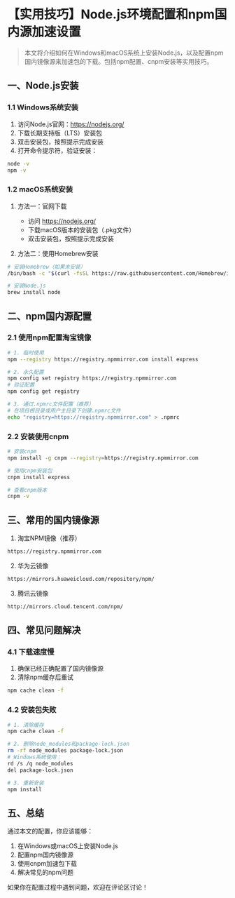# 【实用技巧】Node.js环境配置和npm国内源加速设置

> 本文将介绍如何在Windows和macOS系统上安装Node.js，以及配置npm国内镜像源来加速包的下载。包括npm配置、cnpm安装等实用技巧。

## 一、Node.js安装

### 1.1 Windows系统安装
1. 访问Node.js官网：https://nodejs.org/
2. 下载长期支持版（LTS）安装包
3. 双击安装包，按照提示完成安装
4. 打开命令提示符，验证安装：
```bash
node -v
npm -v
```

### 1.2 macOS系统安装
1. 方法一：官网下载
   - 访问 https://nodejs.org/
   - 下载macOS版本的安装包（.pkg文件）
   - 双击安装包，按照提示完成安装

2. 方法二：使用Homebrew安装
```bash
# 安装Homebrew（如果未安装）
/bin/bash -c "$(curl -fsSL https://raw.githubusercontent.com/Homebrew/install/HEAD/install.sh)"

# 安装Node.js
brew install node
```

## 二、npm国内源配置

### 2.1 使用npm配置淘宝镜像
```bash
# 1. 临时使用
npm --registry https://registry.npmmirror.com install express

# 2. 永久配置
npm config set registry https://registry.npmmirror.com
# 验证配置
npm config get registry

# 3. 通过.npmrc文件配置（推荐）
# 在项目根目录或用户主目录下创建.npmrc文件
echo "registry=https://registry.npmmirror.com" > .npmrc
```

### 2.2 安装使用cnpm
```bash
# 安装cnpm
npm install -g cnpm --registry=https://registry.npmmirror.com

# 使用cnpm安装包
cnpm install express

# 查看cnpm版本
cnpm -v
```

## 三、常用的国内镜像源

1. 淘宝NPM镜像（推荐）
```bash
https://registry.npmmirror.com
```

2. 华为云镜像
```bash
https://mirrors.huaweicloud.com/repository/npm/
```

3. 腾讯云镜像
```bash
http://mirrors.cloud.tencent.com/npm/
```

## 四、常见问题解决

### 4.1 下载速度慢
1. 确保已经正确配置了国内镜像源
2. 清除npm缓存后重试
```bash
npm cache clean -f
```

### 4.2 安装包失败
```bash
# 1. 清除缓存
npm cache clean -f

# 2. 删除node_modules和package-lock.json
rm -rf node_modules package-lock.json
# Windows系统使用：
rd /s /q node_modules
del package-lock.json

# 3. 重新安装
npm install
```

## 五、总结

通过本文的配置，你应该能够：
1. 在Windows或macOS上安装Node.js
2. 配置npm国内镜像源
3. 使用cnpm加速包下载
4. 解决常见的npm问题

如果你在配置过程中遇到问题，欢迎在评论区讨论！
